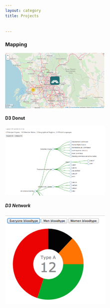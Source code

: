 ```yaml
---
layout: category
title: Projects


---
```


### Mapping

<p float="center"> <img src="assets/images/map.png" width=320px,height-320px></p>
  
#### D3 Donut

<p float="center"> <img src="assets/images/d3network.png"width=320px,height-320px></p>
                       
##### D3 Network       
<p float="center"> <img src="assets/images/d3donut.png"width=320px,height-320px></p>
